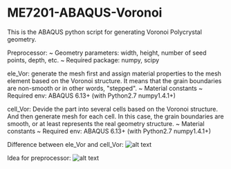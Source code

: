 # ME7201-ABAQUS-Voronoi

This is the ABAQUS python script for generating Voronoi Polycrystal geometry.

Preprocessor:
    ~ Geometry parameters: width, height, number of seed points, depth, etc.
    ~ Required package: numpy, scipy

ele_Vor:
    generate the mesh first and assign material properties to the mesh element based on the Voronoi structure. It means that the grain boundaries are non-smooth or in other words, "stepped".
    ~ Material constants
    ~ Required env: ABAQUS 6.13+ (with Python2.7 numpy1.4.1+)

cell_Vor:
    Devide the part into several cells based on the Voronoi structure. And then generate mesh for each cell. In this case, the grain boundaries are smooth, or at least represents the real geometry structure.
    ~ Material constants
    ~ Required env: ABAQUS 6.13+ (with Python2.7 numpy1.4.1+)

Difference between ele_Vor and cell_Vor:
![alt text](https://github.com/Yazhuo-Liu/ME7201-ABAQUS-Voronoi/blob/main/cell%20and%20ele%20difference.png)

Idea for preprocessor:
![alt text](https://github.com/Yazhuo-Liu/ME7201-ABAQUS-Voronoi/blob/main/idea%20for%20preprocessor.png)

